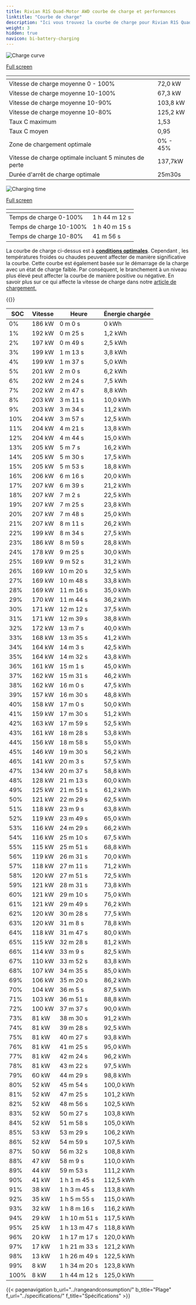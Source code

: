 ```yaml
---
title: Rivian R1S Quad-Motor AWD courbe de charge et performances
linktitle: "Courbe de charge"
description: "Ici vous trouvez la courbe de charge pour Rivian R1S Quad-Motor AWD."
weight: 3
hidden: true
navicon: bi-battery-charging
---
```

<!-- markdownlint-disable MD033 -->
<!-- markdownlint-disable MD010 -->
<img src="/images/models/rivian/r1/r1s_quad-motor_awd/chargingcurve.svg" alt="Charge curve" class="img-fluid">

[Full screen](/images/models/rivian/r1/r1s_quad-motor_awd/chargingcurve.svg)


<div class="table-responsive">
<table class="table table-striped border">
	<thead>
		<tr>
			<th>
			</th>
			<th>
			</th>
		</tr>
	</thead>
	<tbody>
		<tr>
			<td>
				Vitesse de charge moyenne 0 - 100%
			</td>
			<td>
				72,0 kW
			</td>
		</tr>
		<tr>
			<td>
				Vitesse de charge moyenne 10-100%
			</td>
			<td>
				67,3 kW
			</td>
		</tr>
		<tr>
			<td>
				Vitesse de charge moyenne 10-90%
			</td>
			<td>
				103,8 kW
			</td>
		</tr>
		<tr>
			<td>
				Vitesse de charge moyenne 10-80%
			</td>
			<td>
				125,2 kW
			</td>
		</tr>
		<tr>
			<td>
				Taux C maximum
			</td>
			<td>
				1,53
			</td>
		</tr>
		<tr>
			<td>
				Taux C moyen
			</td>
			<td>
				0,95
			</td>
		</tr>
		<tr>
			<td>
				Zone de chargement optimale
			</td>
			<td>
				0% - 45%
			</td>
		</tr>
		<tr>
			<td>
				Vitesse de charge optimale incluant 5 minutes de perte
			</td>
			<td>
				137,7kW
			</td>
		</tr>
		<tr>
			<td>
				Durée d'arrêt de charge optimale
			</td>
			<td>
				25m30s
			</td>
		</tr>
	</tbody>
</table>
</div>
<img src="/images/models/rivian/r1/r1s_quad-motor_awd/chargingtime.svg" alt="Charging time" class="img-fluid">

[Full screen](/images/models/rivian/r1/r1s_quad-motor_awd/chargingtime.svg)
<div class="table-responsive">
<table class="table table-striped border">
	<thead>
		<tr>
			<th>
			</th>
			<th>
			</th>
		</tr>
	</thead>
	<tbody>
		<tr>
			<td>
				Temps de charge 0-100%
			</td>
			<td>
				1 h 44 m 12 s
			</td>
		</tr>
		<tr>
			<td>
				Temps de charge 10-100%
			</td>
			<td>
				1 h 40 m 15 s
			</td>
		</tr>
		<tr>
			<td>
				Temps de charge 10-80%
			</td>
			<td>
				 41 m 56 s
			</td>
		</tr>
	</tbody>
</table>
</div>


La courbe de charge ci-dessus est à **[conditions optimales](../../../../../technology/battery/charging/#temperature)**. Cependant , les températures froides ou chaudes peuvent affecter de manière significative la courbe. Cette courbe est également basée sur le démarrage de la charge avec un état de charge faible. Par conséquent, le branchement à un niveau plus élevé peut affecter la courbe de manière positive ou négative. En savoir plus sur ce qui affecte la vitesse de charge dans notre [article de chargement.](../../../../../technology/battery/charging/)


{{<evkxdisplayaddarticle />}}
<div class="table-responsive">
<table class="table table-striped border">
	<thead>
		<tr>
			<th>
				SOC
			</th>
			<th>
				Vitesse
			</th>
			<th>
				Heure
			</th>
			<th>
				Énergie chargée
			</th>
		</tr>
	</thead>
	<tbody>
		<tr>
			<td>
				0%
			</td>
			<td>
				186 kW
			</td>
			<td>
				 0 m 0 s
			</td>
			<td>
				0 kWh
			</td>
		</tr>
		<tr>
			<td>
				1%
			</td>
			<td>
				192 kW
			</td>
			<td>
				 0 m 25 s
			</td>
			<td>
				1,2 kWh
			</td>
		</tr>
		<tr>
			<td>
				2%
			</td>
			<td>
				197 kW
			</td>
			<td>
				 0 m 49 s
			</td>
			<td>
				2,5 kWh
			</td>
		</tr>
		<tr>
			<td>
				3%
			</td>
			<td>
				199 kW
			</td>
			<td>
				 1 m 13 s
			</td>
			<td>
				3,8 kWh
			</td>
		</tr>
		<tr>
			<td>
				4%
			</td>
			<td>
				199 kW
			</td>
			<td>
				 1 m 37 s
			</td>
			<td>
				5,0 kWh
			</td>
		</tr>
		<tr>
			<td>
				5%
			</td>
			<td>
				201 kW
			</td>
			<td>
				 2 m 0 s
			</td>
			<td>
				6,2 kWh
			</td>
		</tr>
		<tr>
			<td>
				6%
			</td>
			<td>
				202 kW
			</td>
			<td>
				 2 m 24 s
			</td>
			<td>
				7,5 kWh
			</td>
		</tr>
		<tr>
			<td>
				7%
			</td>
			<td>
				202 kW
			</td>
			<td>
				 2 m 47 s
			</td>
			<td>
				8,8 kWh
			</td>
		</tr>
		<tr>
			<td>
				8%
			</td>
			<td>
				203 kW
			</td>
			<td>
				 3 m 11 s
			</td>
			<td>
				10,0 kWh
			</td>
		</tr>
		<tr>
			<td>
				9%
			</td>
			<td>
				203 kW
			</td>
			<td>
				 3 m 34 s
			</td>
			<td>
				11,2 kWh
			</td>
		</tr>
		<tr>
			<td>
				10%
			</td>
			<td>
				204 kW
			</td>
			<td>
				 3 m 57 s
			</td>
			<td>
				12,5 kWh
			</td>
		</tr>
		<tr>
			<td>
				11%
			</td>
			<td>
				204 kW
			</td>
			<td>
				 4 m 21 s
			</td>
			<td>
				13,8 kWh
			</td>
		</tr>
		<tr>
			<td>
				12%
			</td>
			<td>
				204 kW
			</td>
			<td>
				 4 m 44 s
			</td>
			<td>
				15,0 kWh
			</td>
		</tr>
		<tr>
			<td>
				13%
			</td>
			<td>
				205 kW
			</td>
			<td>
				 5 m 7 s
			</td>
			<td>
				16,2 kWh
			</td>
		</tr>
		<tr>
			<td>
				14%
			</td>
			<td>
				205 kW
			</td>
			<td>
				 5 m 30 s
			</td>
			<td>
				17,5 kWh
			</td>
		</tr>
		<tr>
			<td>
				15%
			</td>
			<td>
				205 kW
			</td>
			<td>
				 5 m 53 s
			</td>
			<td>
				18,8 kWh
			</td>
		</tr>
		<tr>
			<td>
				16%
			</td>
			<td>
				206 kW
			</td>
			<td>
				 6 m 16 s
			</td>
			<td>
				20,0 kWh
			</td>
		</tr>
		<tr>
			<td>
				17%
			</td>
			<td>
				207 kW
			</td>
			<td>
				 6 m 39 s
			</td>
			<td>
				21,2 kWh
			</td>
		</tr>
		<tr>
			<td>
				18%
			</td>
			<td>
				207 kW
			</td>
			<td>
				 7 m 2 s
			</td>
			<td>
				22,5 kWh
			</td>
		</tr>
		<tr>
			<td>
				19%
			</td>
			<td>
				207 kW
			</td>
			<td>
				 7 m 25 s
			</td>
			<td>
				23,8 kWh
			</td>
		</tr>
		<tr>
			<td>
				20%
			</td>
			<td>
				207 kW
			</td>
			<td>
				 7 m 48 s
			</td>
			<td>
				25,0 kWh
			</td>
		</tr>
		<tr>
			<td>
				21%
			</td>
			<td>
				207 kW
			</td>
			<td>
				 8 m 11 s
			</td>
			<td>
				26,2 kWh
			</td>
		</tr>
		<tr>
			<td>
				22%
			</td>
			<td>
				199 kW
			</td>
			<td>
				 8 m 34 s
			</td>
			<td>
				27,5 kWh
			</td>
		</tr>
		<tr>
			<td>
				23%
			</td>
			<td>
				186 kW
			</td>
			<td>
				 8 m 59 s
			</td>
			<td>
				28,8 kWh
			</td>
		</tr>
		<tr>
			<td>
				24%
			</td>
			<td>
				178 kW
			</td>
			<td>
				 9 m 25 s
			</td>
			<td>
				30,0 kWh
			</td>
		</tr>
		<tr>
			<td>
				25%
			</td>
			<td>
				169 kW
			</td>
			<td>
				 9 m 52 s
			</td>
			<td>
				31,2 kWh
			</td>
		</tr>
		<tr>
			<td>
				26%
			</td>
			<td>
				169 kW
			</td>
			<td>
				 10 m 20 s
			</td>
			<td>
				32,5 kWh
			</td>
		</tr>
		<tr>
			<td>
				27%
			</td>
			<td>
				169 kW
			</td>
			<td>
				 10 m 48 s
			</td>
			<td>
				33,8 kWh
			</td>
		</tr>
		<tr>
			<td>
				28%
			</td>
			<td>
				169 kW
			</td>
			<td>
				 11 m 16 s
			</td>
			<td>
				35,0 kWh
			</td>
		</tr>
		<tr>
			<td>
				29%
			</td>
			<td>
				170 kW
			</td>
			<td>
				 11 m 44 s
			</td>
			<td>
				36,2 kWh
			</td>
		</tr>
		<tr>
			<td>
				30%
			</td>
			<td>
				171 kW
			</td>
			<td>
				 12 m 12 s
			</td>
			<td>
				37,5 kWh
			</td>
		</tr>
		<tr>
			<td>
				31%
			</td>
			<td>
				171 kW
			</td>
			<td>
				 12 m 39 s
			</td>
			<td>
				38,8 kWh
			</td>
		</tr>
		<tr>
			<td>
				32%
			</td>
			<td>
				172 kW
			</td>
			<td>
				 13 m 7 s
			</td>
			<td>
				40,0 kWh
			</td>
		</tr>
		<tr>
			<td>
				33%
			</td>
			<td>
				168 kW
			</td>
			<td>
				 13 m 35 s
			</td>
			<td>
				41,2 kWh
			</td>
		</tr>
		<tr>
			<td>
				34%
			</td>
			<td>
				164 kW
			</td>
			<td>
				 14 m 3 s
			</td>
			<td>
				42,5 kWh
			</td>
		</tr>
		<tr>
			<td>
				35%
			</td>
			<td>
				164 kW
			</td>
			<td>
				 14 m 32 s
			</td>
			<td>
				43,8 kWh
			</td>
		</tr>
		<tr>
			<td>
				36%
			</td>
			<td>
				161 kW
			</td>
			<td>
				 15 m 1 s
			</td>
			<td>
				45,0 kWh
			</td>
		</tr>
		<tr>
			<td>
				37%
			</td>
			<td>
				162 kW
			</td>
			<td>
				 15 m 31 s
			</td>
			<td>
				46,2 kWh
			</td>
		</tr>
		<tr>
			<td>
				38%
			</td>
			<td>
				162 kW
			</td>
			<td>
				 16 m 0 s
			</td>
			<td>
				47,5 kWh
			</td>
		</tr>
		<tr>
			<td>
				39%
			</td>
			<td>
				157 kW
			</td>
			<td>
				 16 m 30 s
			</td>
			<td>
				48,8 kWh
			</td>
		</tr>
		<tr>
			<td>
				40%
			</td>
			<td>
				158 kW
			</td>
			<td>
				 17 m 0 s
			</td>
			<td>
				50,0 kWh
			</td>
		</tr>
		<tr>
			<td>
				41%
			</td>
			<td>
				159 kW
			</td>
			<td>
				 17 m 30 s
			</td>
			<td>
				51,2 kWh
			</td>
		</tr>
		<tr>
			<td>
				42%
			</td>
			<td>
				163 kW
			</td>
			<td>
				 17 m 59 s
			</td>
			<td>
				52,5 kWh
			</td>
		</tr>
		<tr>
			<td>
				43%
			</td>
			<td>
				161 kW
			</td>
			<td>
				 18 m 28 s
			</td>
			<td>
				53,8 kWh
			</td>
		</tr>
		<tr>
			<td>
				44%
			</td>
			<td>
				156 kW
			</td>
			<td>
				 18 m 58 s
			</td>
			<td>
				55,0 kWh
			</td>
		</tr>
		<tr>
			<td>
				45%
			</td>
			<td>
				146 kW
			</td>
			<td>
				 19 m 30 s
			</td>
			<td>
				56,2 kWh
			</td>
		</tr>
		<tr>
			<td>
				46%
			</td>
			<td>
				141 kW
			</td>
			<td>
				 20 m 3 s
			</td>
			<td>
				57,5 kWh
			</td>
		</tr>
		<tr>
			<td>
				47%
			</td>
			<td>
				134 kW
			</td>
			<td>
				 20 m 37 s
			</td>
			<td>
				58,8 kWh
			</td>
		</tr>
		<tr>
			<td>
				48%
			</td>
			<td>
				128 kW
			</td>
			<td>
				 21 m 13 s
			</td>
			<td>
				60,0 kWh
			</td>
		</tr>
		<tr>
			<td>
				49%
			</td>
			<td>
				125 kW
			</td>
			<td>
				 21 m 51 s
			</td>
			<td>
				61,2 kWh
			</td>
		</tr>
		<tr>
			<td>
				50%
			</td>
			<td>
				121 kW
			</td>
			<td>
				 22 m 29 s
			</td>
			<td>
				62,5 kWh
			</td>
		</tr>
		<tr>
			<td>
				51%
			</td>
			<td>
				118 kW
			</td>
			<td>
				 23 m 9 s
			</td>
			<td>
				63,8 kWh
			</td>
		</tr>
		<tr>
			<td>
				52%
			</td>
			<td>
				119 kW
			</td>
			<td>
				 23 m 49 s
			</td>
			<td>
				65,0 kWh
			</td>
		</tr>
		<tr>
			<td>
				53%
			</td>
			<td>
				116 kW
			</td>
			<td>
				 24 m 29 s
			</td>
			<td>
				66,2 kWh
			</td>
		</tr>
		<tr>
			<td>
				54%
			</td>
			<td>
				116 kW
			</td>
			<td>
				 25 m 10 s
			</td>
			<td>
				67,5 kWh
			</td>
		</tr>
		<tr>
			<td>
				55%
			</td>
			<td>
				115 kW
			</td>
			<td>
				 25 m 51 s
			</td>
			<td>
				68,8 kWh
			</td>
		</tr>
		<tr>
			<td>
				56%
			</td>
			<td>
				119 kW
			</td>
			<td>
				 26 m 31 s
			</td>
			<td>
				70,0 kWh
			</td>
		</tr>
		<tr>
			<td>
				57%
			</td>
			<td>
				118 kW
			</td>
			<td>
				 27 m 11 s
			</td>
			<td>
				71,2 kWh
			</td>
		</tr>
		<tr>
			<td>
				58%
			</td>
			<td>
				120 kW
			</td>
			<td>
				 27 m 51 s
			</td>
			<td>
				72,5 kWh
			</td>
		</tr>
		<tr>
			<td>
				59%
			</td>
			<td>
				121 kW
			</td>
			<td>
				 28 m 31 s
			</td>
			<td>
				73,8 kWh
			</td>
		</tr>
		<tr>
			<td>
				60%
			</td>
			<td>
				121 kW
			</td>
			<td>
				 29 m 10 s
			</td>
			<td>
				75,0 kWh
			</td>
		</tr>
		<tr>
			<td>
				61%
			</td>
			<td>
				121 kW
			</td>
			<td>
				 29 m 49 s
			</td>
			<td>
				76,2 kWh
			</td>
		</tr>
		<tr>
			<td>
				62%
			</td>
			<td>
				120 kW
			</td>
			<td>
				 30 m 28 s
			</td>
			<td>
				77,5 kWh
			</td>
		</tr>
		<tr>
			<td>
				63%
			</td>
			<td>
				120 kW
			</td>
			<td>
				 31 m 8 s
			</td>
			<td>
				78,8 kWh
			</td>
		</tr>
		<tr>
			<td>
				64%
			</td>
			<td>
				118 kW
			</td>
			<td>
				 31 m 47 s
			</td>
			<td>
				80,0 kWh
			</td>
		</tr>
		<tr>
			<td>
				65%
			</td>
			<td>
				115 kW
			</td>
			<td>
				 32 m 28 s
			</td>
			<td>
				81,2 kWh
			</td>
		</tr>
		<tr>
			<td>
				66%
			</td>
			<td>
				114 kW
			</td>
			<td>
				 33 m 9 s
			</td>
			<td>
				82,5 kWh
			</td>
		</tr>
		<tr>
			<td>
				67%
			</td>
			<td>
				110 kW
			</td>
			<td>
				 33 m 52 s
			</td>
			<td>
				83,8 kWh
			</td>
		</tr>
		<tr>
			<td>
				68%
			</td>
			<td>
				107 kW
			</td>
			<td>
				 34 m 35 s
			</td>
			<td>
				85,0 kWh
			</td>
		</tr>
		<tr>
			<td>
				69%
			</td>
			<td>
				106 kW
			</td>
			<td>
				 35 m 20 s
			</td>
			<td>
				86,2 kWh
			</td>
		</tr>
		<tr>
			<td>
				70%
			</td>
			<td>
				104 kW
			</td>
			<td>
				 36 m 5 s
			</td>
			<td>
				87,5 kWh
			</td>
		</tr>
		<tr>
			<td>
				71%
			</td>
			<td>
				103 kW
			</td>
			<td>
				 36 m 51 s
			</td>
			<td>
				88,8 kWh
			</td>
		</tr>
		<tr>
			<td>
				72%
			</td>
			<td>
				100 kW
			</td>
			<td>
				 37 m 37 s
			</td>
			<td>
				90,0 kWh
			</td>
		</tr>
		<tr>
			<td>
				73%
			</td>
			<td>
				81 kW
			</td>
			<td>
				 38 m 30 s
			</td>
			<td>
				91,2 kWh
			</td>
		</tr>
		<tr>
			<td>
				74%
			</td>
			<td>
				81 kW
			</td>
			<td>
				 39 m 28 s
			</td>
			<td>
				92,5 kWh
			</td>
		</tr>
		<tr>
			<td>
				75%
			</td>
			<td>
				81 kW
			</td>
			<td>
				 40 m 27 s
			</td>
			<td>
				93,8 kWh
			</td>
		</tr>
		<tr>
			<td>
				76%
			</td>
			<td>
				81 kW
			</td>
			<td>
				 41 m 25 s
			</td>
			<td>
				95,0 kWh
			</td>
		</tr>
		<tr>
			<td>
				77%
			</td>
			<td>
				81 kW
			</td>
			<td>
				 42 m 24 s
			</td>
			<td>
				96,2 kWh
			</td>
		</tr>
		<tr>
			<td>
				78%
			</td>
			<td>
				81 kW
			</td>
			<td>
				 43 m 22 s
			</td>
			<td>
				97,5 kWh
			</td>
		</tr>
		<tr>
			<td>
				79%
			</td>
			<td>
				60 kW
			</td>
			<td>
				 44 m 29 s
			</td>
			<td>
				98,8 kWh
			</td>
		</tr>
		<tr>
			<td>
				80%
			</td>
			<td>
				52 kW
			</td>
			<td>
				 45 m 54 s
			</td>
			<td>
				100,0 kWh
			</td>
		</tr>
		<tr>
			<td>
				81%
			</td>
			<td>
				52 kW
			</td>
			<td>
				 47 m 25 s
			</td>
			<td>
				101,2 kWh
			</td>
		</tr>
		<tr>
			<td>
				82%
			</td>
			<td>
				52 kW
			</td>
			<td>
				 48 m 56 s
			</td>
			<td>
				102,5 kWh
			</td>
		</tr>
		<tr>
			<td>
				83%
			</td>
			<td>
				52 kW
			</td>
			<td>
				 50 m 27 s
			</td>
			<td>
				103,8 kWh
			</td>
		</tr>
		<tr>
			<td>
				84%
			</td>
			<td>
				52 kW
			</td>
			<td>
				 51 m 58 s
			</td>
			<td>
				105,0 kWh
			</td>
		</tr>
		<tr>
			<td>
				85%
			</td>
			<td>
				53 kW
			</td>
			<td>
				 53 m 29 s
			</td>
			<td>
				106,2 kWh
			</td>
		</tr>
		<tr>
			<td>
				86%
			</td>
			<td>
				52 kW
			</td>
			<td>
				 54 m 59 s
			</td>
			<td>
				107,5 kWh
			</td>
		</tr>
		<tr>
			<td>
				87%
			</td>
			<td>
				50 kW
			</td>
			<td>
				 56 m 32 s
			</td>
			<td>
				108,8 kWh
			</td>
		</tr>
		<tr>
			<td>
				88%
			</td>
			<td>
				47 kW
			</td>
			<td>
				 58 m 9 s
			</td>
			<td>
				110,0 kWh
			</td>
		</tr>
		<tr>
			<td>
				89%
			</td>
			<td>
				44 kW
			</td>
			<td>
				 59 m 53 s
			</td>
			<td>
				111,2 kWh
			</td>
		</tr>
		<tr>
			<td>
				90%
			</td>
			<td>
				41 kW
			</td>
			<td>
				1 h 1 m 45 s
			</td>
			<td>
				112,5 kWh
			</td>
		</tr>
		<tr>
			<td>
				91%
			</td>
			<td>
				38 kW
			</td>
			<td>
				1 h 3 m 45 s
			</td>
			<td>
				113,8 kWh
			</td>
		</tr>
		<tr>
			<td>
				92%
			</td>
			<td>
				35 kW
			</td>
			<td>
				1 h 5 m 55 s
			</td>
			<td>
				115,0 kWh
			</td>
		</tr>
		<tr>
			<td>
				93%
			</td>
			<td>
				32 kW
			</td>
			<td>
				1 h 8 m 16 s
			</td>
			<td>
				116,2 kWh
			</td>
		</tr>
		<tr>
			<td>
				94%
			</td>
			<td>
				29 kW
			</td>
			<td>
				1 h 10 m 51 s
			</td>
			<td>
				117,5 kWh
			</td>
		</tr>
		<tr>
			<td>
				95%
			</td>
			<td>
				25 kW
			</td>
			<td>
				1 h 13 m 47 s
			</td>
			<td>
				118,8 kWh
			</td>
		</tr>
		<tr>
			<td>
				96%
			</td>
			<td>
				20 kW
			</td>
			<td>
				1 h 17 m 17 s
			</td>
			<td>
				120,0 kWh
			</td>
		</tr>
		<tr>
			<td>
				97%
			</td>
			<td>
				17 kW
			</td>
			<td>
				1 h 21 m 33 s
			</td>
			<td>
				121,2 kWh
			</td>
		</tr>
		<tr>
			<td>
				98%
			</td>
			<td>
				13 kW
			</td>
			<td>
				1 h 26 m 49 s
			</td>
			<td>
				122,5 kWh
			</td>
		</tr>
		<tr>
			<td>
				99%
			</td>
			<td>
				8 kW
			</td>
			<td>
				1 h 34 m 20 s
			</td>
			<td>
				123,8 kWh
			</td>
		</tr>
		<tr>
			<td>
				100%
			</td>
			<td>
				8 kW
			</td>
			<td>
				1 h 44 m 12 s
			</td>
			<td>
				125,0 kWh
			</td>
		</tr>
	</tbody>
</table>
</div>


{{< pagenavigation b_url="../rangeandconsumption/" b_title="Plage" f_url="../specifications/" f_title="Spécifications" >}}

